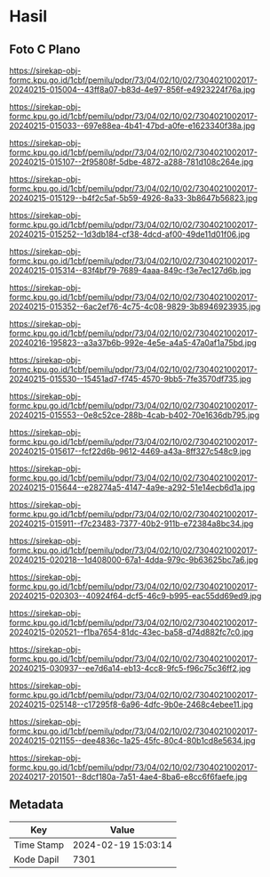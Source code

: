 # Hasil

## Foto C Plano

https://sirekap-obj-formc.kpu.go.id/1cbf/pemilu/pdpr/73/04/02/10/02/7304021002017-20240215-015004--43ff8a07-b83d-4e97-856f-e4923224f76a.jpg

https://sirekap-obj-formc.kpu.go.id/1cbf/pemilu/pdpr/73/04/02/10/02/7304021002017-20240215-015033--697e88ea-4b41-47bd-a0fe-e1623340f38a.jpg

https://sirekap-obj-formc.kpu.go.id/1cbf/pemilu/pdpr/73/04/02/10/02/7304021002017-20240215-015107--2f95808f-5dbe-4872-a288-781d108c264e.jpg

https://sirekap-obj-formc.kpu.go.id/1cbf/pemilu/pdpr/73/04/02/10/02/7304021002017-20240215-015129--b4f2c5af-5b59-4926-8a33-3b8647b56823.jpg

https://sirekap-obj-formc.kpu.go.id/1cbf/pemilu/pdpr/73/04/02/10/02/7304021002017-20240215-015252--1d3db184-cf38-4dcd-af00-49de11d01f06.jpg

https://sirekap-obj-formc.kpu.go.id/1cbf/pemilu/pdpr/73/04/02/10/02/7304021002017-20240215-015314--83f4bf79-7689-4aaa-849c-f3e7ec127d6b.jpg

https://sirekap-obj-formc.kpu.go.id/1cbf/pemilu/pdpr/73/04/02/10/02/7304021002017-20240215-015352--6ac2ef76-4c75-4c08-9829-3b8946923935.jpg

https://sirekap-obj-formc.kpu.go.id/1cbf/pemilu/pdpr/73/04/02/10/02/7304021002017-20240216-195823--a3a37b6b-992e-4e5e-a4a5-47a0af1a75bd.jpg

https://sirekap-obj-formc.kpu.go.id/1cbf/pemilu/pdpr/73/04/02/10/02/7304021002017-20240215-015530--15451ad7-f745-4570-9bb5-7fe3570df735.jpg

https://sirekap-obj-formc.kpu.go.id/1cbf/pemilu/pdpr/73/04/02/10/02/7304021002017-20240215-015553--0e8c52ce-288b-4cab-b402-70e1636db795.jpg

https://sirekap-obj-formc.kpu.go.id/1cbf/pemilu/pdpr/73/04/02/10/02/7304021002017-20240215-015617--fcf22d6b-9612-4469-a43a-8ff327c548c9.jpg

https://sirekap-obj-formc.kpu.go.id/1cbf/pemilu/pdpr/73/04/02/10/02/7304021002017-20240215-015644--e28274a5-4147-4a9e-a292-51e14ecb6d1a.jpg

https://sirekap-obj-formc.kpu.go.id/1cbf/pemilu/pdpr/73/04/02/10/02/7304021002017-20240215-015911--f7c23483-7377-40b2-911b-e72384a8bc34.jpg

https://sirekap-obj-formc.kpu.go.id/1cbf/pemilu/pdpr/73/04/02/10/02/7304021002017-20240215-020218--1d408000-67a1-4dda-979c-9b63625bc7a6.jpg

https://sirekap-obj-formc.kpu.go.id/1cbf/pemilu/pdpr/73/04/02/10/02/7304021002017-20240215-020303--40924f64-dcf5-46c9-b995-eac55dd69ed9.jpg

https://sirekap-obj-formc.kpu.go.id/1cbf/pemilu/pdpr/73/04/02/10/02/7304021002017-20240215-020521--f1ba7654-81dc-43ec-ba58-d74d882fc7c0.jpg

https://sirekap-obj-formc.kpu.go.id/1cbf/pemilu/pdpr/73/04/02/10/02/7304021002017-20240215-030937--ee7d6a14-eb13-4cc8-9fc5-f96c75c36ff2.jpg

https://sirekap-obj-formc.kpu.go.id/1cbf/pemilu/pdpr/73/04/02/10/02/7304021002017-20240215-025148--c17295f8-6a96-4dfc-9b0e-2468c4ebee11.jpg

https://sirekap-obj-formc.kpu.go.id/1cbf/pemilu/pdpr/73/04/02/10/02/7304021002017-20240215-021155--dee4836c-1a25-45fc-80c4-80b1cd8e5634.jpg

https://sirekap-obj-formc.kpu.go.id/1cbf/pemilu/pdpr/73/04/02/10/02/7304021002017-20240217-201501--8dcf180a-7a51-4ae4-8ba6-e8cc6f6faefe.jpg


## Metadata

| Key        | Value               |
| ---------- | ------------------- |
| Time Stamp | 2024-02-19 15:03:14 |
| Kode Dapil | 7301                |



